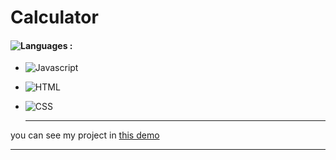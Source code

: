 # Calculator
#### ![Languages](https://img.shields.io/github/languages/count/zeynab-jalalian/Calculator-Neumorphism-) :
 - ![Javascript](https://img.shields.io/badge/javascript-yellow)
 - ![HTML](https://img.shields.io/badge/Html-orange)
 - ![CSS](https://img.shields.io/badge/Css-blue)
   
   ---
 you can see my project in [this demo](https://zeynab-jalalian.github.io/Calculator-Neumorphism/)
___
